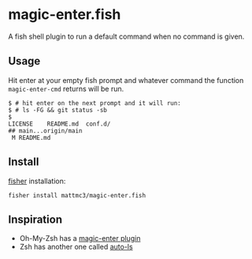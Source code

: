 # magic-enter.fish

A fish shell plugin to run a default command when no command is given.

## Usage

Hit enter at your empty fish prompt and whatever command the function `magic-enter-cmd`
returns will be run.

```fish
$ # hit enter on the next prompt and it will run:
$ # ls -FG && git status -sb
$
LICENSE    README.md  conf.d/
## main...origin/main
 M README.md
```

## Install

[fisher] installation:

```shell
fisher install mattmc3/magic-enter.fish
```

## Inspiration

- Oh-My-Zsh has a [magic-enter plugin](https://github.com/ohmyzsh/ohmyzsh/tree/master/plugins/magic-enter)
- Zsh has another one called [auto-ls](https://github.com/desyncr/auto-ls)


[fisher]: https://github.com/jorgebucaran/fisher
